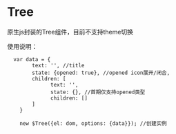 # Tree
原生js封装的Tree组件，目前不支持theme切换

使用说明：

      var data = {
            text: '', //title 
            state: {opened: true}, //opened icon展开/闭合, 
            children: [
                  text: '', 
                  state: {}, //首期仅支持opened类型
                  children: []
            ]
        }
  
        new $Tree({el: dom, options: {data}}); //创建实例
        
